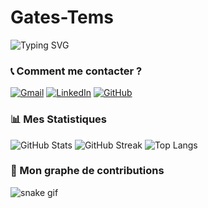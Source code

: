 # Gates-Tems
![Typing SVG](https://readme-typing-svg.demolab.com?font=Fira+Code&size=18&pause=1000&color=F75C7E&width=435&lines=Salut+!+Je+suis+🐘+Gates+Tems+!;Développeur+Full+Stack+%26+Administrateur+Système;Passionné+de+Science+du+Numérique+%26+Sécurité+Informatique)

### 📞 Comment me contacter ?
[![Gmail](https://img.shields.io/badge/-Gmail-red?style=flat&logo=gmail&logoColor=white)](mailto:temgouguethe@gmail.com)
[![LinkedIn](https://img.shields.io/badge/-LinkedIn-blue?style=flat&logo=linkedin&logoColor=white)](https://www.linkedin.com/in/emmanuelle-guethe-fobanke-temgoua-8346252b1)
[![GitHub](https://img.shields.io/badge/-GitHub-black?style=flat&logo=github&logoColor=white)](https://github.com/TEMGOUAemmauelle)
### 📊 Mes Statistiques
![GitHub Stats](https://github-readme-stats.vercel.app/api?username=TEMGOUAemmauelle&show_icons=true&theme=tokyonight)
![GitHub Streak](https://github-readme-streak-stats.herokuapp.com/?user=TEMGOUAemmauelle&theme=tokyonight)
![Top Langs](https://github-readme-stats.vercel.app/api/top-langs/?username=TEMGOUAemmauelle&layout=compact&theme=tokyonight)
### 🐍 Mon graphe de contributions 
![snake gif](https://github.com/TEMGOUAemmauelle/TEMGOUAemmauelle/blob/output/github-contribution-grid-snake.svg)

